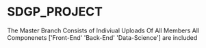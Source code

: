 # SDGP_PROJECT


The Master Branch Consists of Indiviual Uploads Of All Members 
All Componenets ['Front-End' 'Back-End' 'Data-Science'] are included
